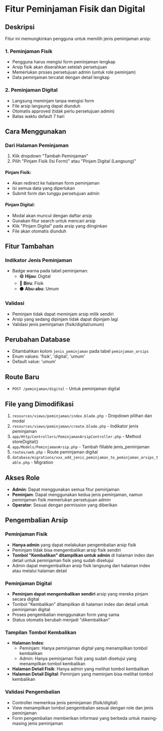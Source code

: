 # Fitur Peminjaman Fisik dan Digital

## Deskripsi
Fitur ini memungkinkan pengguna untuk memilih jenis peminjaman arsip:

### 1. Peminjaman Fisik
- Pengguna harus mengisi form peminjaman lengkap
- Arsip fisik akan diserahkan setelah persetujuan
- Memerlukan proses persetujuan admin (untuk role peminjam)
- Data peminjaman tercatat dengan detail lengkap

### 2. Peminjaman Digital  
- Langsung meminjam tanpa mengisi form
- File arsip langsung dapat diunduh
- Otomatis approved (tidak perlu persetujuan admin)
- Batas waktu default 7 hari

## Cara Menggunakan

### Dari Halaman Peminjaman
1. Klik dropdown "Tambah Peminjaman"
2. Pilih "Pinjam Fisik (Isi Form)" atau "Pinjam Digital (Langsung)"

#### Pinjam Fisik:
- Akan redirect ke halaman form peminjaman
- Isi semua data yang diperlukan
- Submit form dan tunggu persetujuan admin

#### Pinjam Digital:
- Modal akan muncul dengan daftar arsip
- Gunakan fitur search untuk mencari arsip
- Klik "Pinjam Digital" pada arsip yang diinginkan
- File akan otomatis diunduh

## Fitur Tambahan

### Indikator Jenis Peminjaman
- Badge warna pada tabel peminjaman:
  - 🟢 **Hijau**: Digital
  - 🔵 **Biru**: Fisik  
  - ⚫ **Abu-abu**: Umum

### Validasi
- Peminjam tidak dapat meminjam arsip milik sendiri
- Arsip yang sedang dipinjam tidak dapat dipinjam lagi
- Validasi jenis peminjaman (fisik/digital/umum)

## Perubahan Database
- Ditambahkan kolom `jenis_peminjaman` pada tabel `peminjaman_arsips`
- Enum values: 'fisik', 'digital', 'umum'
- Default value: 'umum'

## Route Baru
- `POST /peminjaman/digital` - Untuk peminjaman digital

## File yang Dimodifikasi
1. `resources/views/peminjaman/index.blade.php` - Dropdown pilihan dan modal
2. `resources/views/peminjaman/create.blade.php` - Indikator jenis peminjaman
3. `app/Http/Controllers/PeminjamanArsipController.php` - Method storeDigital()
4. `app/Models/PeminjamanArsip.php` - Tambah fillable jenis_peminjaman
5. `routes/web.php` - Route peminjaman digital
6. `database/migrations/xxx_add_jenis_peminjaman_to_peminjaman_arsips_table.php` - Migration

## Akses Role
- **Admin**: Dapat menggunakan semua fitur peminjaman
- **Peminjam**: Dapat menggunakan kedua jenis peminjaman, namun peminjaman fisik memerlukan persetujuan admin
- **Operator**: Sesuai dengan permission yang diberikan

## Pengembalian Arsip

### Peminjaman Fisik
- **Hanya admin** yang dapat melakukan pengembalian arsip fisik
- Peminjam tidak bisa mengembalikan arsip fisik sendiri
- **Tombol "Kembalikan" ditampilkan untuk admin** di halaman index dan detail untuk peminjaman fisik yang sudah disetujui
- Admin dapat mengembalikan arsip fisik langsung dari halaman index atau melalui halaman detail

### Peminjaman Digital
- **Peminjam dapat mengembalikan sendiri** arsip yang mereka pinjam secara digital
- Tombol "Kembalikan" ditampilkan di halaman index dan detail untuk peminjaman digital
- Proses pengembalian menggunakan form yang sama
- Status otomatis berubah menjadi "dikembalikan"

### Tampilan Tombol Kembalikan
- **Halaman Index**: 
  - Peminjam: Hanya peminjaman digital yang menampilkan tombol kembalikan
  - Admin: Hanya peminjaman fisik yang sudah disetujui yang menampilkan tombol kembalikan
- **Halaman Detail Fisik**: Hanya admin yang melihat tombol kembalikan
- **Halaman Detail Digital**: Peminjam yang meminjam bisa melihat tombol kembalikan

### Validasi Pengembalian
- Controller memeriksa jenis peminjaman (fisik/digital)
- View menampilkan tombol pengembalian sesuai dengan role dan jenis peminjaman
- Form pengembalian memberikan informasi yang berbeda untuk masing-masing jenis peminjaman
